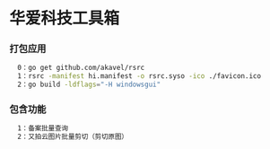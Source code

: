 # 华爱科技工具箱

### 打包应用
``` bash
  0：go get github.com/akavel/rsrc
  1：rsrc -manifest hi.manifest -o rsrc.syso -ico ./favicon.ico
  2：go build -ldflags="-H windowsgui"
```

### 包含功能
``` bash
  1：备案批量查询
  2：又拍云图片批量剪切（剪切原图）
```